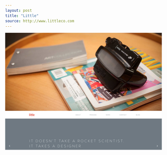 ```yaml
---
layout: post
title: "Little"
source: http://www.littleco.com
---
```


<img src="/screenshots/little.jpg">
